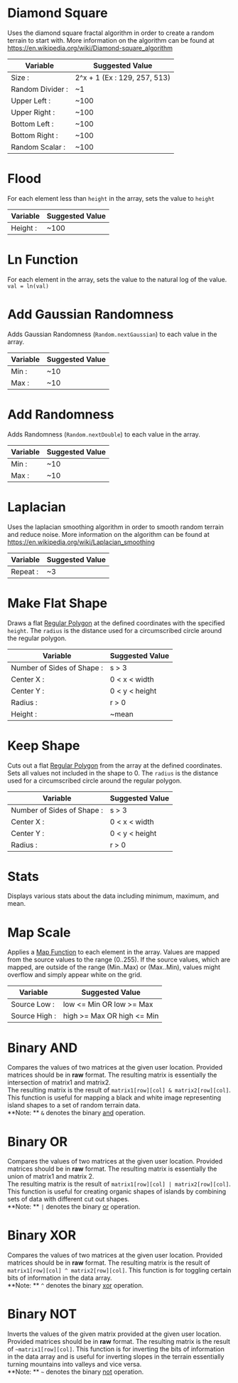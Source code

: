 # Diamond Square 
Uses the diamond square fractal algorithm in order to create a random terrain to start with. More information on the algorithm can be found at https://en.wikipedia.org/wiki/Diamond-square_algorithm  

Variable | Suggested Value
--------------------------- | -----------------------------------------  
 Size :  |  2^x + 1 (Ex : 129, 257, 513)  
 Random Divider : | ~1
 Upper Left : | ~100
 Upper Right : | ~100
 Bottom Left : | ~100
 Bottom Right : | ~100
 Random Scalar : | ~100
 
 
# Flood
For each element less than `height` in the array, sets the value to `height`

Variable | Suggested Value
--------------------------- | -----------------------------------------  
 Height :  |  ~100
 
# Ln Function
For each element in the array, sets the value to the natural log of the value. `val = ln(val)`

# Add Gaussian Randomness
Adds Gaussian Randomness (`Random.nextGaussian`) to each value in the array.

Variable | Suggested Value
--------------------------- | -----------------------------------------  
 Min :  |  ~10
 Max :  |  ~10
 
# Add Randomness  
Adds Randomness (`Random.nextDouble`) to each value in the array.

Variable | Suggested Value
--------------------------- | -----------------------------------------  
 Min :  |  ~10
 Max :  |  ~10
 
# Laplacian
Uses the laplacian smoothing algorithm in order to smooth random terrain and reduce noise. More information on the algorithm can be found at https://en.wikipedia.org/wiki/Laplacian_smoothing  

Variable | Suggested Value
--------------------------- | -----------------------------------------  
 Repeat :  | ~3
 
# Make Flat Shape
Draws a flat [Regular Polygon](https://en.wikipedia.org/wiki/Regular_polygon) at the defined coordinates with the specified `height`. The `radius` is the distance used for a circumscribed circle around the regular polygon.  

Variable | Suggested Value
--------------------------- | -----------------------------------------  
 Number of Sides of Shape :  |  s > 3
 Center X : | 0 < x < width
 Center Y : | 0 < y < height
 Radius : | r > 0
 Height : | ~mean
 
 # Keep Shape
Cuts out a flat [Regular Polygon](https://en.wikipedia.org/wiki/Regular_polygon) from the array at the defined coordinates. Sets all values not included in the shape to 0. The `radius` is the distance used for a circumscribed circle around the regular polygon.  

Variable | Suggested Value
--------------------------- | -----------------------------------------  
 Number of Sides of Shape :  |  s > 3
 Center X : | 0 < x < width
 Center Y : | 0 < y < height
 Radius : | r > 0

# Stats
Displays various stats about the data including minimum, maximum, and mean.

# Map Scale
Applies a [Map Function](https://www.arduino.cc/en/Reference/Map) to each element in the array. Values are mapped from the source values to the range (0..255). If the source values, which are mapped, are outside of the range (Min..Max) or (Max..Min), values might overflow and simply appear white on the grid.

Variable | Suggested Value
--------------------------- | -----------------------------------------  
 Source Low :  |  low <= Min  OR low >= Max
 Source High :  |  high >= Max OR high <= Min

# Binary AND
Compares the values of two matrices at the given user location. Provided matrices should be in **raw** format.
The resulting matrix is essentially the intersection of matrix1 and matrix2.  
The resulting matrix is the result of `matrix1[row][col] & matrix2[row][col]`. This function is useful for mapping a black and white image representing island shapes to a set of random terrain data.  
**Note: ** `&` denotes the binary [and](https://en.wikipedia.org/wiki/Bitwise_operation#AND) operation.

# Binary OR
Compares the values of two matrices at the given user location. Provided matrices should be in **raw** format.
The resulting matrix is essentially the union of matrix1 and matrix 2.  
The resulting matrix is the result of `matrix1[row][col] | matrix2[row][col]`. This function is useful for creating organic shapes of islands by combining sets of data with different cut out shapes.  
**Note: ** `|` denotes the binary [or](https://en.wikipedia.org/wiki/Bitwise_operation#OR) operation.

# Binary XOR
Compares the values of two matrices at the given user location. Provided matrices should be in **raw** format.
The resulting matrix is the result of `matrix1[row][col] ^ matrix2[row][col]`. This function is for toggling certain bits of information in the data array.  
**Note: ** `^` denotes the binary [xor](https://en.wikipedia.org/wiki/Bitwise_operation#XOR) operation.

# Binary NOT
Inverts the values of the given matrix provided at the given user location. Provided matrices should be in **raw** format.
The resulting matrix is the result of `~matrix1[row][col]`. This function is for inverting the bits of information in the data array and is useful for inverting slopes in the terrain essentially turning mountains into valleys and vice versa.   
**Note: ** `~` denotes the binary [not](https://en.wikipedia.org/wiki/Bitwise_operation#NOT) operation.
